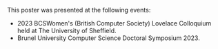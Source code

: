This poster was presented at the following events:

- 2023 BCSWomen's (British Computer Society) Lovelace Colloquium held at The University of Sheffield.
- Brunel University Computer Science Doctoral Symposium 2023.
